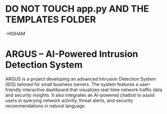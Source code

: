# DO NOT TOUCH app.py AND THE TEMPLATES FOLDER
-HISHAM
# ARGUS – AI-Powered Intrusion Detection System
 ARGUS is a project developing an advanced Intrusion Detection System (IDS) tailored for small business owners. The system features a user-friendly interactive dashboard that visualizes real-time network traffic data and security insights. It also integrates an AI-powered chatbot to assist users in querying network activity, threat alerts, and security recommendations in natural language.
